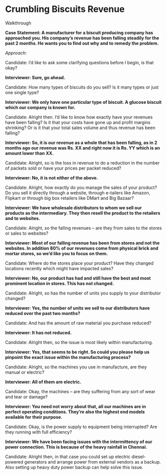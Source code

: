 # Crumbling Biscuits Revenue

Walkthrough

<!-- _ Company [Kearney](/)_ -->

**Case Statement: A manufacturer for a biscuit producing company has approached you. His company’s revenue has been falling steadily for the past 2 months. He wants you to find out why and to remedy the problem.**

_Approach:_

Candidate: I’d like to ask some clarifying questions before I begin, is that okay?

**Interviewer: Sure, go ahead.**

Candidate: How many types of biscuits do you sell? Is it many types or just one single type?

**Interviewer: We only have one particular type of biscuit. A glucose biscuit which our company is known for.**

Candidate: Alright then. I’d like to know how exactly have your revenues have been falling?
Is it that your costs have gone up and profit margins shrinking?
Or is it that your total sales volume and thus revenue has been falling?

**Interviewer: So, it is our revenue as a whole that has been falling, as in 2 months ago our revenue was Rs. XX and right now it is Rs. YY which is an amount lower than XX.**

Candidate: Alright, so is the loss in revenue to do a reduction in the number of packets sold or have your prices per packet reduced?

**Interviewer: No, it is not either of the above.**

Candidate: Alright, how exactly do you manage the sales of your product?
Do you sell it directly through a website, through e-tailers like Amazon, Flipkart or through big box retailers like DMart and Big Bazaar?

**Interviewer: We have wholesale distributors to whom we sell our products as the intermediary. They then resell the product to the retailers and to websites.**

Candidate: Alright, so the falling revenues – are they from sales to the stores or sales to websites?

**Interviewer: Most of our falling revenue has been from stores and not the websites. In addition 80% of our revenues come from physical brick and mortar stores, so we’d like you to focus on them.**

Candidate: Where do the stores place your product? Have they changed locations recently which might have impacted sales?

**Interviewer: No, our product has had and still have the best and most prominent location in stores. This has not changed.**

Candidate: Alright, so has the number of units you supply to your distributor changed?

**Interviewer: Yes, the number of units we sell to our distributors have reduced over the past two months?**

Candidate: And has the amount of raw material you purchase reduced?

**Interviewer: It has not reduced.**

Candidate: Alright then, so the issue is most likely within manufacturing.

**Interviewer: Yes, that seems to be right. So could you please help us pinpoint the exact issue within the manufacturing process?**

Candidate: Alright, so the machines you use in manufacture, are they manual or electric?

**Interviewer: All of them are electric.**

Candidate: Okay, the machines – are they suffering from any sort of wear and tear or damage?

**Interviewer: You need not worry about that, all our machines are in perfect operating conditions. They’re also the highest end models available for their purpose.**

Candidate: Okay, is the power supply to equipment being interrupted? Are they running with full efficiency?

**Interviewer: We have been facing issues with the intermittency of our power connection. This is because of the heavy rainfall in Chennai.**

Candidate: Alright then, in that case you could set up electric diesel-powered generators and arrange power from external vendors as a backup.
Also setting up heavy duty power backup can help solve this issue.

